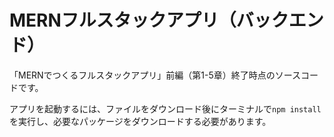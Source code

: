 # MERNフルスタックアプリ（バックエンド）

「MERNでつくるフルスタックアプリ」前編（第1-5章）終了時点のソースコードです。

アプリを起動するには、ファイルをダウンロード後にターミナルで`npm install`を実行し、必要なパッケージをダウンロードする必要があります。